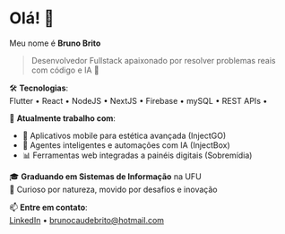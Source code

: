 # Olá! 👋

Meu nome é **Bruno Brito**

> Desenvolvedor Fullstack apaixonado por resolver problemas reais com código e IA 🤖

🛠️ **Tecnologias**:  
Flutter • React • NodeJS • NextJS • Firebase • mySQL • REST APIs • 

🚀 **Atualmente trabalho com**:
- 📱 Aplicativos mobile para estética avançada (InjectGO)
- 🤖 Agentes inteligentes e automações com IA (InjectBox)
- 📊 Ferramentas web integradas a painéis digitais (Sobremídia)

🎓 **Graduando em Sistemas de Informação** na UFU  
🧠 Curioso por natureza, movido por desafios e inovação

📫 **Entre em contato**:  
[LinkedIn](https://linkedin.com/in/bruno-cau-de-brito) • brunocaudebrito@hotmail.com
